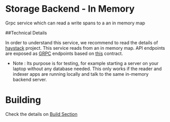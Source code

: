 # Storage Backend - In Memory

Grpc service which can read a write spans to a an in memory map

##Technical Details

In order to understand this service, we recommend to read the details of [haystack](https://github.com/ExpediaDotCom/haystack) project. 
This service reads from an in memory map. API endpoints are exposed as [GRPC](https://grpc.io/) endpoints based on [this]((https://github.com/ExpediaDotCom/haystack-idl/blob/master/proto/backend/storageBackend.proto)) contract. 

* Note : Its purpose is for testing, for example starting a server on your laptop without any database needed. This only works if the reader and indexer apps are running locally and talk to the same in-memory backend server.

# Building
Check the details on [Build Section](../../CONTRIBUTING.md)